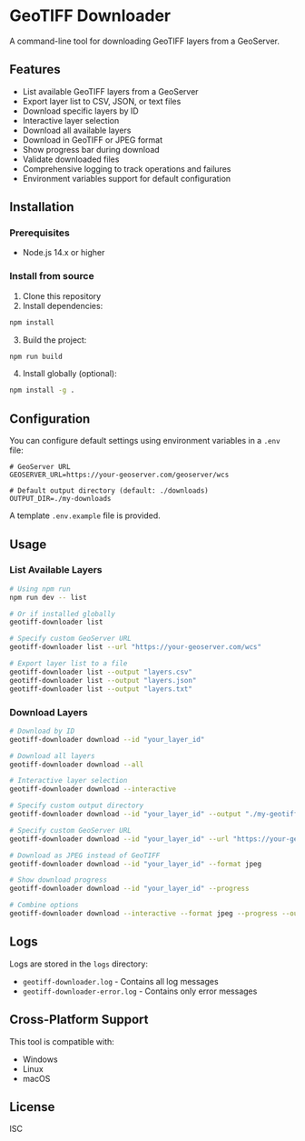 # GeoTIFF Downloader

A command-line tool for downloading GeoTIFF layers from a GeoServer.

## Features

- List available GeoTIFF layers from a GeoServer
- Export layer list to CSV, JSON, or text files
- Download specific layers by ID
- Interactive layer selection
- Download all available layers
- Download in GeoTIFF or JPEG format
- Show progress bar during download
- Validate downloaded files
- Comprehensive logging to track operations and failures
- Environment variables support for default configuration

## Installation

### Prerequisites

- Node.js 14.x or higher

### Install from source

1. Clone this repository
2. Install dependencies:

```bash
npm install
```

3. Build the project:

```bash
npm run build
```

4. Install globally (optional):

```bash
npm install -g .
```

## Configuration

You can configure default settings using environment variables in a `.env` file:

```env
# GeoServer URL
GEOSERVER_URL=https://your-geoserver.com/geoserver/wcs

# Default output directory (default: ./downloads)
OUTPUT_DIR=./my-downloads
```

A template `.env.example` file is provided.

## Usage

### List Available Layers

```bash
# Using npm run
npm run dev -- list

# Or if installed globally
geotiff-downloader list

# Specify custom GeoServer URL
geotiff-downloader list --url "https://your-geoserver.com/wcs"

# Export layer list to a file
geotiff-downloader list --output "layers.csv"
geotiff-downloader list --output "layers.json"
geotiff-downloader list --output "layers.txt"
```

### Download Layers

```bash
# Download by ID
geotiff-downloader download --id "your_layer_id"

# Download all layers
geotiff-downloader download --all

# Interactive layer selection
geotiff-downloader download --interactive

# Specify custom output directory
geotiff-downloader download --id "your_layer_id" --output "./my-geotiffs"

# Specify custom GeoServer URL
geotiff-downloader download --id "your_layer_id" --url "https://your-geoserver.com/wcs"

# Download as JPEG instead of GeoTIFF
geotiff-downloader download --id "your_layer_id" --format jpeg

# Show download progress
geotiff-downloader download --id "your_layer_id" --progress

# Combine options
geotiff-downloader download --interactive --format jpeg --progress --output "./my-images"
```

## Logs

Logs are stored in the `logs` directory:

- `geotiff-downloader.log` - Contains all log messages
- `geotiff-downloader-error.log` - Contains only error messages

## Cross-Platform Support

This tool is compatible with:

- Windows
- Linux
- macOS

## License

ISC
